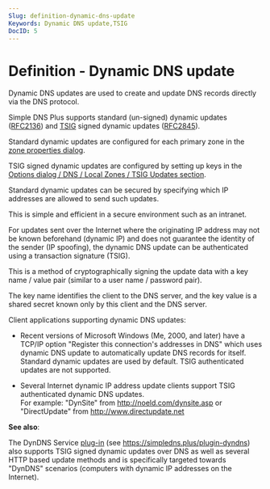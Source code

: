 ```yaml
---
Slug: definition-dynamic-dns-update
Keywords: Dynamic DNS update,TSIG
DocID: 5
---
```

# Definition - Dynamic DNS update

Dynamic DNS updates are used to create and update DNS records directly via the DNS protocol.

Simple DNS Plus supports standard (un-signed) dynamic updates ([RFC2136](http://www.rfc-editor.org/rfc/rfc2136.txt)) and [TSIG](df_tsig.md) signed dynamic updates ([RFC2845](http://www.rfc-editor.org/rfc/rfc2845.txt)).

Standard dynamic updates are configured for each primary zone in the [zone properties dialog](wd_zoneprop.md).

TSIG signed dynamic updates are configured by setting up keys in the [Options dialog / DNS / Local Zones / TSIG Updates section](wd_opt_dnstsig.md).

Standard dynamic updates can be secured by specifying which IP addresses are allowed to send such updates.

This is simple and efficient in a secure environment such as an intranet.

For updates sent over the Internet where the originating IP address may not be known beforehand (dynamic IP) and does not guarantee the identity of the sender (IP spoofing), the dynamic DNS update can be authenticated using a transaction signature (TSIG).

This is a method of cryptographically signing the update data with a key name / value pair (similar to a user name / password pair).

The key name identifies the client to the DNS server, and the key value is a shared secret known only by this client and the DNS server.

Client applications supporting dynamic DNS updates:

 - Recent versions of Microsoft Windows (Me, 2000, and later) have a TCP/IP option "Register this connection's addresses in DNS" which uses dynamic DNS update to automatically update DNS records for itself.\
    Standard dynamic updates are used by default. TSIG authenticated updates are not supported.

 - Several Internet dynamic IP address update clients support TSIG authenticated dynamic DNS updates.\
    For example: "DynSite" from <http://noeld.com/dynsite.asp> or "DirectUpdate" from <http://www.directupdate.net>

**See also**:

The DynDNS Service [plug-in](pi_overview.md) (see <https://simpledns.plus/plugin-dyndns>) also supports TSIG signed dynamic updates over DNS as well as several HTTP based update methods and is specifically targeted towards "DynDNS" scenarios (computers with dynamic IP addresses on the Internet).
